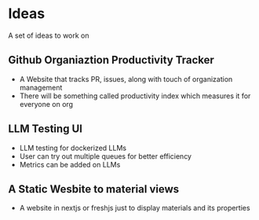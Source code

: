 # Ideas
A set of ideas to work on

## Github Organiaztion Productivity Tracker

* A Website that tracks PR, issues, along with touch of organization management
* There will be something called productivity index which measures it for everyone on org

## LLM Testing UI

* LLM testing for dockerized LLMs
* User can try out multiple queues for better efficiency
* Metrics can be added on LLMs

## A Static Wesbite to material views

* A website in nextjs or freshjs just to display materials and its properties
